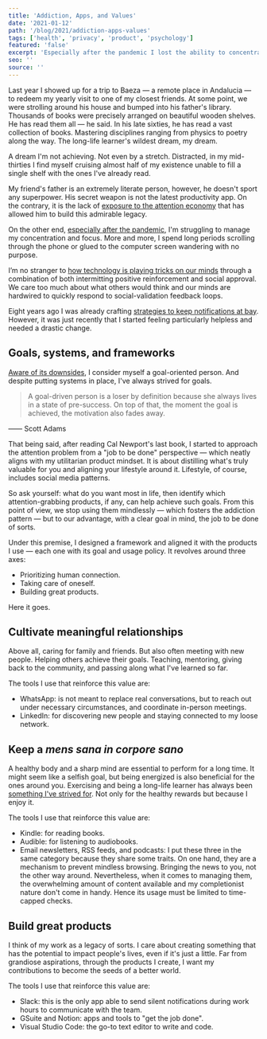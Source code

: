 ```yaml
---
title: 'Addiction, Apps, and Values'
date: '2021-01-12'
path: '/blog/2021/addiction-apps-values'
tags: ['health', 'privacy', 'product', 'psychology']
featured: 'false'
excerpt: 'Especially after the pandemic I lost the ability to concentrate and focus. Addicted to these attention-grabbing products, I started to approach the problem differently: having a clear goal of what I want, then designing the usage policy for each service.'
seo: ''
source: ''
---
```


Last year I showed up for a trip to Baeza — a remote place in Andalucia — to redeem my yearly visit to one of my closest friends. At some point, we were strolling around his house and bumped into his father's library. Thousands of books were precisely arranged on beautiful wooden shelves. He has read them all — he said. In his late sixties, he has read a vast collection of books. Mastering disciplines ranging from physics to poetry along the way. The long-life learner's wildest dream, my dream.

A dream I'm not achieving. Not even by a stretch. Distracted, in my mid-thirties I find myself cruising almost half of my existence unable to fill a single shelf with the ones I've already read.

My friend's father is an extremely literate person, however, he doesn't sport any superpower. His secret weapon is not the latest productivity app. On the contrary, it is the lack of [exposure to the attention economy](/blog/2020/49) that has allowed him to build this admirable legacy.

On the other end, [especially after the pandemic](/blog/2020/pause), I'm struggling to manage my concentration and focus. More and more, I spend long periods scrolling through the phone or glued to the computer screen wandering with no purpose.

I’m no stranger to [how technology is playing tricks on our minds](/blog/2019/attention-deprived) through a combination of both intermitting positive reinforcement and social approval. We care too much about what others would think and our minds are hardwired to quickly respond to social-validation feedback loops.

Eight years ago I was already crafting [strategies to keep notifications at bay](/blog/2016/little-hacks). However, it was just recently that I started feeling particularly helpless and needed a drastic change.

## Goals, systems, and frameworks

[Aware of its downsides](/blog/2020/win-big), I consider myself a goal-oriented person. And despite putting systems in place, I've always strived for goals.

> A goal-driven person is a loser by definition because she always lives in a state of pre-success. On top of that, the moment the goal is achieved, the motivation also fades away.

—— Scott Adams

That being said, after reading Cal Newport's last book, I started to approach the attention problem from a "job to be done" perspective — which neatly aligns with my utilitarian product mindset. It is about distilling what's truly valuable for you and aligning your lifestyle around it. Lifestyle, of course, includes social media patterns.

So ask yourself: what do you want most in life, then identify which attention-grabbing products, if any, can help achieve such goals. From this point of view, we stop using them mindlessly — which fosters the addiction pattern — but to our advantage, with a clear goal in mind, the job to be done of sorts.

Under this premise, I designed a framework and aligned it with the products I use — each one with its goal and usage policy. It revolves around three axes:

- Prioritizing human connection.
- Taking care of oneself.
- Building great products.

Here it goes.

## Cultivate meaningful relationships

Above all, caring for family and friends. But also often meeting with new people. Helping others achieve their goals. Teaching, mentoring, giving back to the community, and passing along what I've learned so far.

The tools I use that reinforce this value are:

- WhatsApp: is not meant to replace real conversations, but to reach out under necessary circumstances, and coordinate in-person meetings.
- LinkedIn: for discovering new people and staying connected to my loose network.

## Keep a _mens sana in corpore sano_

A healthy body and a sharp mind are essential to perform for a long time. It might seem like a selfish goal, but being energized is also beneficial for the ones around you. Exercising and being a long-life learner has always been [something I've strived for](/blog/2018/broken-notes). Not only for the healthy rewards but because I enjoy it.

The tools I use that reinforce this value are:

- Kindle: for reading books.
- Audible: for listening to audiobooks.
- Email newsletters, RSS feeds, and podcasts: I put these three in the same category because they share some traits. On one hand, they are a mechanism to prevent mindless browsing. Bringing the news to you, not the other way around. Nevertheless, when it comes to managing them, the overwhelming amount of content available and my completionist nature don't come in handy. Hence its usage must be limited to time-capped checks.

## Build great products

I think of my work as a legacy of sorts. I care about creating something that has the potential to impact people's lives, even if it's just a little. Far from grandiose aspirations, through the products I create, I want my contributions to become the seeds of a better world.

The tools I use that reinforce this value are:

- Slack: this is the only app able to send silent notifications during work hours to communicate with the team.
- GSuite and Notion: apps and tools to "get the job done".
- Visual Studio Code: the go-to text editor to write and code.
